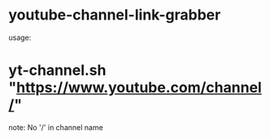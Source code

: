 # youtube-channel-link-grabber
usage:
# yt-channel.sh "https://www.youtube.com/channel/<channelname>"

note: No '/' in channel name
